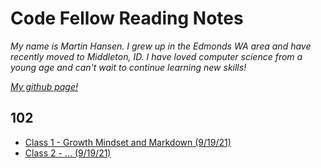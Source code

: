# Code Fellow Reading Notes

*My name is Martin Hansen. I grew up in the Edmonds WA area and have recently moved to Middleton, ID. I have loved computer science from a young age and can't wait to continue learning new skills!*


*[My github page!](https://github.com/sp00nes)*

## 102

- [Class 1 - Growth Mindset and Markdown (9/19/21)](102/class-01.md)
- [Class 2 - ... (9/19/21)](102/class-02.md)


